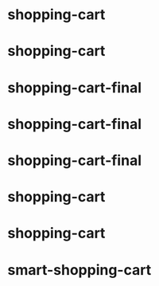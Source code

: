 # shopping-cart
# shopping-cart
# shopping-cart-final
# shopping-cart-final
# shopping-cart-final
# shopping-cart
# shopping-cart
# smart-shopping-cart
